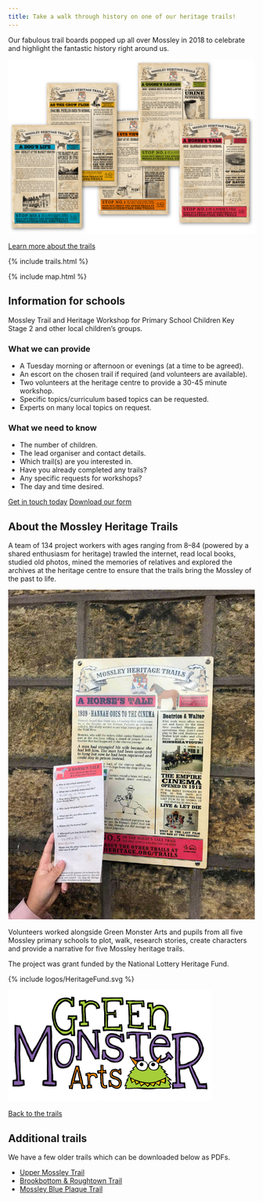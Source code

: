 ```yaml
---
title: Take a walk through history on one of our heritage trails!
---
```


Our fabulous trail boards popped up all over Mossley in 2018 to celebrate and highlight the fantastic history right around us.

![Montage of trail boards](/images/home/MH_TrailsPosters_@2x.png)

[Learn more about the trails]()

{% include trails.html %}

{% include map.html %}

## Information for schools

Mossley Trail and Heritage Workshop for Primary School Children Key Stage 2 and other local children’s groups.

### What we can provide

- A Tuesday morning or afternoon or evenings (at a time to be agreed).
- An escort on the chosen trail if required (and volunteers are available).
- Two volunteers at the heritage centre to provide a 30-45 minute workshop.
- Specific topics/curriculum based topics can be requested.
- Experts on many local topics on request.

### What we need to know

- The number of children.
- The lead organiser and contact details.
- Which trail(s) are you interested in.
- Have you already completed any trails?
- Any specific requests for workshops?
- The day and time desired.

[Get in touch today](/contact) [Download our form]()

## About the Mossley Heritage Trails

A team of 134 project workers with ages ranging from 8–84 (powered by a shared enthusiasm for heritage) trawled the internet, read local books, studied old photos, mined the memories of relatives and explored the archives at the heritage centre to ensure that the trails bring the Mossley of the past to life.

![Photograph of a trail board](/images/trails/MH_Trails_photo_of_boards_treated.jpg)

Volunteers worked alongside Green Monster Arts and pupils from all five Mossley primary schools to plot, walk, research stories, create characters and provide a narrative for five Mossley heritage trails.

The project was grant funded by the National Lottery Heritage Fund.

{% include logos/HeritageFund.svg %}

![Green Monster Arts logo](/images/trails/MH_GreenMonsterArts@2x.png)

[Back to the trails]()

## Additional trails

We have a few older trails which can be downloaded below as PDFs.

- [Upper Mossley Trail]()
- [Brookbottom & Roughtown Trail]()
- [Mossley Blue Plaque Trail]()
